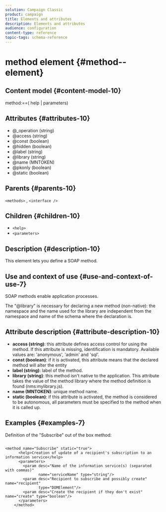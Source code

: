 ```yaml
---
solution: Campaign Classic
product: campaign
title: Elements and attributes
description: Elements and attributes
audience: configuration
content-type: reference
topic-tags: schema-reference
---
```


# method element {#method--element}

## Content model {#content-model-10}

method:==( help | parameters)

## Attributes {#attributes-10}

* @_operation (string)
* @access (string)
* @const (boolean)
* @hidden (boolean)
* @label (string)
* @library (string)
* @name (MNTOKEN)
* @pkonly (boolean)
* @static (boolean)

## Parents {#parents-10}

`<methods>`  ,  `<interface />`

## Children {#children-10}

* `<help>`
* `<parameters>`

## Description {#description-10}

This element lets you define a SOAP method.

## Use and context of use {#use-and-context-of-use-7}

SOAP methods enable application processes.

The "@library" is necessary for declaring a new method (non-native): the namespace and the name used for the library are independent from the namespace and name of the schema where the declaration is.

## Attribute description {#attribute-description-10}

* **access (string)**: this attribute defines access control for using the method. If this attribute is missing, identification is mandatory. Available values are: 'anonymous', 'admin' and 'sql'. 
* **const (boolean)**: if it is activated, this attribute means that the declared method will alter the entity
* **label (string)**: label of the method.
* **library (string)**: this method isn't native to the application. This attribute takes the value of the method library where the method definition is found (nms:mylibrary.js).
* **name (MNTOKEN)**: unique method name.
* **static (boolean)**: if this attribute is activated, the method is considered to be autonomous, all parameters must be specified to the method when it is called up.

## Examples {#examples-7}

Definition of the "Subscribe" out of the box method:

```
 
<method name="Subscribe" static="true">
      <help>Creation of update of a recipient's subscription to an information service</help>
      <parameters>
        <param desc="Name of the information service(s) (separated with commas)"
               name="serviceName" type="string"/>
        <param desc="Recipient to subscribe and possibly create" name="recipient"
               type="DOMElement"/>
        <param desc="Create the recipient if they don't exist" name="create" type="boolean"/>
      </parameters>     
    </method>

```
